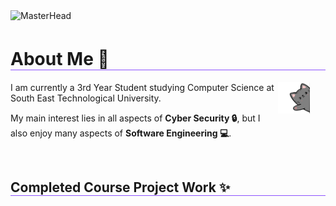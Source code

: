 <!-- Masthead Image -->
<img src="https://github.com/Ayyvahh/Ayyvahh/blob/main/bannerDarkMode.gif" alt="MasterHead" style="width:100%; height:20%; padding-bottom: 5px; object-fit:cover;">



<h1 style="border-bottom: 0.5px solid #8C52FF;">About Me 🚀</h1>
<img align="right" src="https://github.com/Ayyvahh/Ayyvahh/blob/main/cat.png " style="width:10%; height:10%; margin-right: 5%;" />
        <p>I am currently a 3rd Year Student studying Computer Science at South East Technological University.</p>
        <p>My main interest lies in all aspects of <strong>Cyber Security 🔒</strong>, but I also enjoy many aspects of <strong>Software Engineering 💻</strong>.</p>

<br>

<h2 style="border-bottom: 0.5px solid #8C52FF;">Completed Course Project Work ✨</h2>
